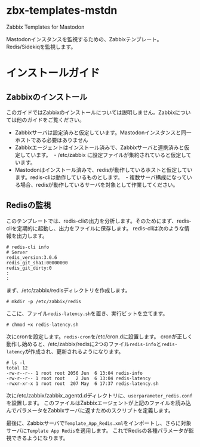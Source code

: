 # zbx-templates-mstdn
Zabbix Templates for Mastodon

Mastodonインスタンスを監視するための、Zabbixテンプレート。
Redis/Sidekiqを監視します。

# インストールガイド

## Zabbixのインストール
このガイドではZabbixのインストールについては説明しません。Zabbixについては他のガイドをご覧ください。

- Zabbixサーバは設定済みと仮定しています。Mastodonインスタンスと同一ホストである必要はありません
- Zabbixエージェントはインストール済みで、Zabbixサーバと連携済みと仮定しています。
  - /etc/zabbix に設定ファイルが集約されていると仮定しています。
- Mastodonはインストール済みで、redisが動作しているホストと仮定しています。redis-cliは動作しているものとします。
  - 複数サーバ構成になっている場合、redisが動作しているサーバを対象として作業してください。

## Redisの監視
このテンプレートでは、redis-cliの出力を分析します。そのためにまず、redis-cliを定期的に起動し、出力をファイルに保存します。
redis-cliは次のような情報を出力します。
```
# redis-cli info
# Server
redis_version:3.0.6
redis_git_sha1:00000000
redis_git_dirty:0
:
:
```
まず、/etc/zabbix/redisディレクトリを作成します。
```
# mkdir -p /etc/zabbix/redis
```
ここに、ファイル`redis-latency.sh`を置き、実行ビットを立てます。
```
# chmod +x redis-latency.sh
```
次にcronを設定します。`redis-cron`を/etc/cron.dに設置します。
cronが正しく動作し始めると、/etc/zabbix/redisに2つのファイル`redis-info`と`redis-latency`が作成され、更新されるようになります。
```
# ls -l
total 12
-rw-r--r-- 1 root root 2056 Jun  6 13:04 redis-info
-rw-r--r-- 1 root root    2 Jun  6 13:04 redis-latency
-rwxr-xr-x 1 root root  207 May  6 17:37 redis-latency.sh
```
次に/etc/zabbix/zabbix_agentd.dディレクトリに、`userparameter_redis.conf`を設置します。
このファイルはZabbixエージェントが上記のファイルを読み込んでパラメータをZabbixサーバに返すためのスクリプトを定義します。

最後に、Zabbixサーバで`Template_App_Redis.xml`をインポートし、さらに対象サーバに`Template App Redis`を適用します。
これでRedisの各種パラメータが監視できるようになります。
